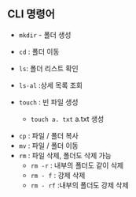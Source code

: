 ## CLI 명령어

* `mkdir` - 폴더 생성

* `cd`  : 폴더 이동

* `ls`: 폴더 리스트 확인
* `ls-al` :상세 목록 조회
* `touch` : 빈 파일 생성
  * `touch a. txt` a.txt 생성

- `cp` : 파일 / 폴더 복사 
- `mv` : 파일 / 폴더 이동
- `rm` : 파일 삭제, 폴더도 삭제 가능
  - `rm -r` : 내부의 폴더도 같이 삭제
  - `rm - f` : 강제 삭제
  - `rm - rf` :내부의 폴더도 강제 삭제

